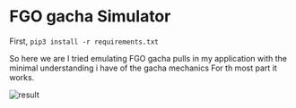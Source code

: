 # FGO gacha Simulator

First, `pip3 install -r requirements.txt`

So here we are 
I tried emulating FGO gacha pulls in my application with the minimal understanding i have of the gacha mechanics
For th most part it works.

![result](https://i.imgur.com/h8c7Qfx.png)
